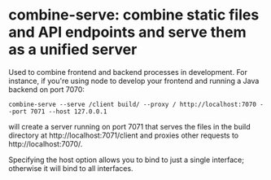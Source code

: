# combine-serve: combine static files and API endpoints and serve them as a unified server

Used to combine frontend and backend processes in development. For instance, if you're using node to develop your frontend and running a Java backend on port 7070:

	combine-serve --serve /client build/ --proxy / http://localhost:7070 --port 7071 --host 127.0.0.1

will create a server running on port 7071 that serves the files in the build directory at http://localhost:7071/client and proxies other requests to http://localhost:7070/.

Specifying the host option allows you to bind to just a single interface; otherwise it will bind to all interfaces.

